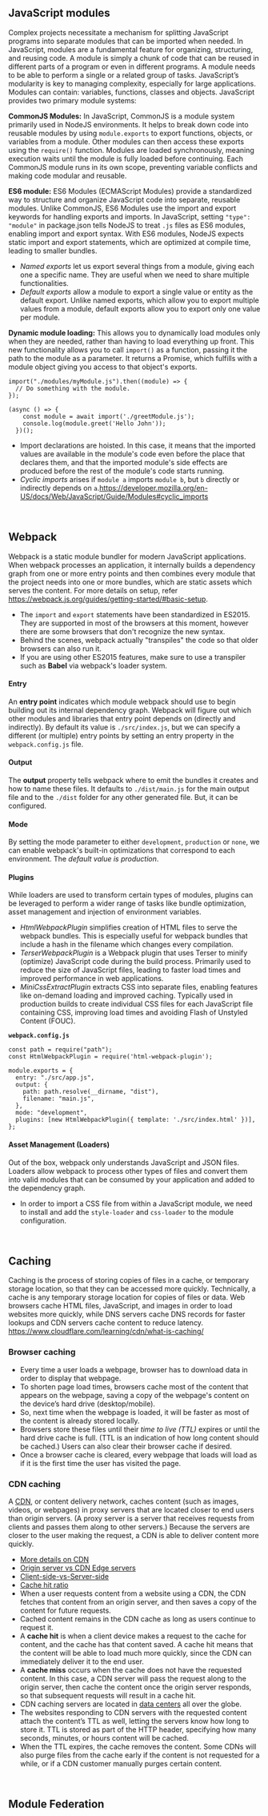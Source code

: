 ## **JavaScript modules**

Complex projects necessitate a mechanism for splitting JavaScript programs into separate modules that can be imported when needed. In JavaScript, modules are a fundamental feature for organizing, structuring, and reusing code. A module is simply a chunk of code that can be reused in different parts of a program or even in different programs. A module needs to be able to perform a single or a related group of tasks. JavaScript’s modularity is key to managing complexity, especially for large applications. Modules can contain: variables, functions, classes and objects. JavaScript provides two primary module systems: 

__CommonJS Modules:__  In JavaScript, CommonJS is a module system primarily used in NodeJS environments. It helps to break down code into reusable modules by using `module.exports` to export functions, objects, or variables from a module. Other modules can then access these exports using the `require()` function. Modules are loaded synchronously, meaning execution waits until the module is fully loaded before continuing. Each CommonJS module runs in its own scope, preventing variable conflicts and making code modular and reusable.

__ES6 module:__ ES6 Modules (ECMAScript Modules) provide a standardized way to structure and organize JavaScript code into separate, reusable modules. Unlike CommonJS, ES6 Modules use the import and export keywords for handling exports and imports. In JavaScript, setting `"type": "module"` in  package.json tells NodeJS to treat `.js` files as ES6 modules, enabling import and export syntax. With ES6 modules, NodeJS expects static import and export statements, which are optimized at compile time, leading to smaller bundles. 

- _Named exports_ let us export several things from a module, giving each one a specific name. They are useful when we need to share multiple functionalities.
- _Default exports_ allow a module to export a single value or entity as the default export. Unlike named exports, which allow you to export multiple values from a module, default exports allow you to export only one value per module.

__Dynamic module loading:__ This allows you to dynamically load modules only when they are needed, rather than having to load everything up front. This new functionality allows you to call `import()` as a function, passing it the path to the module as a parameter. It returns a Promise, which fulfills with a module object giving you access to that object's exports. 

```
import("./modules/myModule.js").then((module) => {
  // Do something with the module.
});
```

```
(async () => {
    const module = await import('./greetModule.js');
    console.log(module.greet('Hello John'));
  })();
```

- Import declarations are hoisted. In this case, it means that the imported values are available in the module's code even before the place that declares them, and that the imported module's side effects are produced before the rest of the module's code starts running.
- _Cyclic imports_ arises if `module a` imports `module b`, but `b` directly or indirectly depends on `a`.<https://developer.mozilla.org/en-US/docs/Web/JavaScript/Guide/Modules#cyclic_imports>

<br/>

## **Webpack**

Webpack is a static module bundler for modern JavaScript applications. 
When webpack processes an application, it internally builds a dependency graph from one 
or more entry points and then combines every module that the project needs into one or more bundles, which are static assets which serves the content. For more details on setup, refer https://webpack.js.org/guides/getting-started/#basic-setup.

- The `import` and `export` statements have been standardized in ES2015. They are supported in most of the browsers at this moment, however there are some browsers that don't recognize the new syntax.
- Behind the scenes, webpack actually "transpiles" the code so that older browsers can also run it.
- If you are using other ES2015 features, make sure to use a transpiler such as __Babel__ via webpack's loader system.

#### **Entry**

An **entry point** indicates which module webpack should use to begin building out its internal 
dependency graph. Webpack will figure out which other modules and libraries that entry point depends on (directly and indirectly).
By default its value is `./src/index.js`, but we can specify a different (or multiple) entry points by setting an entry property in the `webpack.config.js` file.

#### **Output**

The **output** property tells webpack where to emit the bundles 
it creates and how to name these files. It defaults to `./dist/main.js` for the main output file and to the `./dist` folder 
for any other generated file. But, it can be configured.

#### **Mode**

By setting the mode parameter to either `development`, `production` or `none`, we can enable webpack's built-in optimizations that correspond to each environment. The _default value is production_.

#### **Plugins**

While loaders are used to transform certain types of modules, plugins can be leveraged to perform a wider range of tasks like bundle optimization, asset management and injection of environment variables.

- _HtmlWebpackPlugin_ simplifies creation of HTML files to serve the webpack bundles. This is especially useful for webpack bundles that include a hash in the filename which changes every compilation.
- _TerserWebpackPlugin_ is a Webpack plugin that uses Terser to minify (optimize) JavaScript code during the build process. Primarily used to reduce the size of JavaScript files, leading to faster load times and improved performance in web applications.
- _MiniCssExtractPlugin_ extracts CSS into separate files, enabling features like on-demand loading and improved caching. Typically used in production builds to create individual CSS files for each JavaScript file containing CSS, improving load times and avoiding Flash of Unstyled Content (FOUC). 

 **`webpack.config.js`**
```
const path = require("path");
const HtmlWebpackPlugin = require('html-webpack-plugin');

module.exports = {
  entry: "./src/app.js",
  output: {
    path: path.resolve(__dirname, "dist"),
    filename: "main.js",
  },
  mode: "development",
  plugins: [new HtmlWebpackPlugin({ template: './src/index.html' })],
};
```

#### **Asset Management (Loaders)**

Out of the box, webpack only understands JavaScript and JSON files. Loaders allow webpack to process other types of files and convert them into valid modules that can be consumed by your application and added to the dependency graph.

- In order to import a CSS file from within a JavaScript module, we need to install and add the `style-loader` and `css-loader` to the module configuration.

<br />

## **Caching**

Caching is the process of storing copies of files in a cache, or temporary storage location, so that they can be accessed more quickly. Technically, a cache is any temporary storage location for copies of files or data. Web browsers cache HTML files, JavaScript, and images in order to load websites more quickly, while DNS servers cache DNS records for faster lookups and CDN servers cache content to reduce latency. <https://www.cloudflare.com/learning/cdn/what-is-caching/>

### **Browser caching**

- Every time a user loads a webpage, browser has to download data in order to display that webpage.
- To shorten page load times, browsers cache most of the content that appears on the webpage, saving a copy of the webpage's content on the device’s hard drive (desktop/mobile).
- So, next time when the webpage is loaded, it will be faster as most of the content is already stored locally.
- Browsers store these files until their _time to live (TTL)_ expires or until the hard drive cache is full. (TTL is an indication of how long content should be cached.) Users can also clear their browser cache if desired.
- Once a browser cache is cleared, every webpage that loads will load as if it is the first time the user has visited the page.

### **CDN caching**

A [CDN](https://www.cloudflare.com/learning/cdn/what-is-a-cdn/), or content delivery network, caches content (such as images, videos, or webpages) in proxy servers that are located closer to end users than origin servers. (A proxy server is a server that receives requests from clients and passes them along to other servers.) Because the servers are closer to the user making the request, a CDN is able to deliver content more quickly. 

- [More details on CDN](https://www.ibm.com/think/topics/content-delivery-networks)
- [Origin server vs CDN Edge servers](https://www.cloudflare.com/learning/cdn/glossary/origin-server/)
- [Client-side-vs-Server-side](https://www.cloudflare.com/learning/serverless/glossary/client-side-vs-server-side/)
- [Cache hit ratio](https://www.cloudflare.com/learning/cdn/what-is-a-cache-hit-ratio/)
- When a user requests content from a website using a CDN, the CDN fetches that content from an origin server, and then saves a copy of the content for future requests.
- Cached content remains in the CDN cache as long as users continue to request it.
- A __cache hit__ is when a client device makes a request to the cache for content, and the cache has that content saved. A cache hit means that the content will be able to load much more quickly, since the CDN can immediately deliver it to the end user.
- A __cache miss__ occurs when the cache does not have the requested content. In this case, a CDN server will pass the request along to the origin server, then cache the content once the origin server responds, so that subsequent requests will result in a cache hit.
- CDN caching servers are located in [data centers](https://www.cloudflare.com/learning/cdn/glossary/data-center/) all over the globe.
- The websites responding to CDN servers with the requested content attach the content’s TTL as well, letting the servers know how long to store it. TTL is stored as part of the HTTP header, specifying how many seconds, minutes, or hours content will be cached.
- When the TTL expires, the cache removes the content. Some CDNs will also purge files from the cache early if the content is not requested for a while, or if a CDN customer manually purges certain content.

<br />

## **Module Federation**




